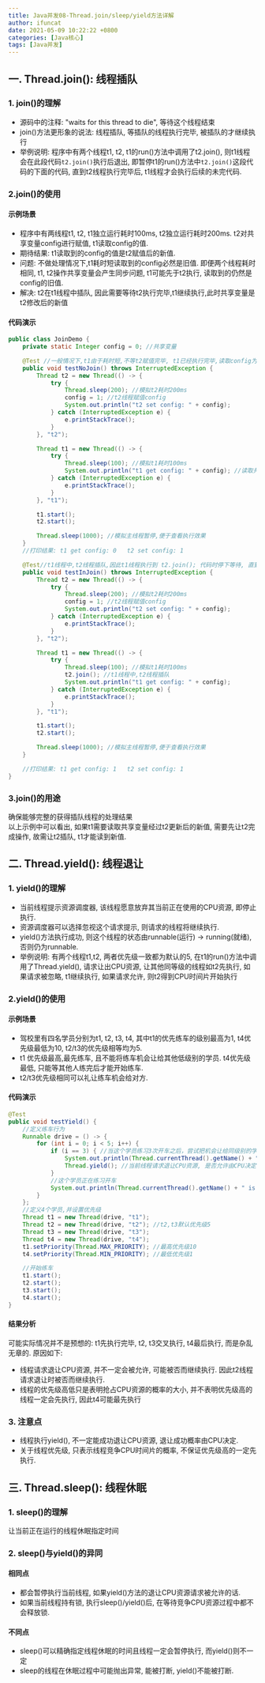 ```yaml
---
title: Java并发08-Thread.join/sleep/yield方法详解
author: ifuncat
date: 2021-05-09 10:22:22 +0800
categories: [Java核心]
tags: [Java并发]
---
```

<style>
img{
    padding-left: 3%;
}
</style>
## 一. Thread.join(): 线程插队

### 1. join()的理解
- 源码中的注释: "waits for this thread to die", 等待这个线程结束
- join()方法更形象的说法: 线程插队, 等插队的线程执行完毕, 被插队的才继续执行
- 举例说明: 程序中有两个线程t1, t2, t1的run()方法中调用了t2.join(), 则t1线程会在此段代码`t2.join()`执行后退出, 即暂停t1的run()方法中`t2.join()`这段代码的下面的代码, 直到t2线程执行完毕后, t1线程才会执行后续的未完代码.


### 2.join()的使用
#### 示例场景
- 程序中有两线程t1, t2, t1独立运行耗时100ms, t2独立运行耗时200ms. t2对共享变量config进行赋值, t1读取config的值.
- 期待结果: t1读取到的config的值是t2赋值后的新值.
- 问题: 不做处理情况下,t1耗时短读取到的config必然是旧值. 即便两个线程耗时相同, t1, t2操作共享变量会产生同步问题, t1可能先于t2执行, 读取到的仍然是config的旧值.
- 解决: t2在t1线程中插队, 因此需要等待t2执行完毕,t1继续执行,此时共享变量是t2修改后的新值

#### 代码演示
```java
public class JoinDemo {
    private static Integer config = 0; //共享变量

    @Test //一般情况下,t1由于耗时短,不等t2赋值完毕, t1已经执行完毕,读取config为旧值
    public void testNoJoin() throws InterruptedException {
        Thread t2 = new Thread(() -> {
            try {
                Thread.sleep(200); //模拟t2耗时200ms
                config = 1; //t2线程赋值config
                System.out.println("t2 set config: " + config);
            } catch (InterruptedException e) {
                e.printStackTrace();
            }
        }, "t2");

        Thread t1 = new Thread(() -> {
            try {
                Thread.sleep(100); //模拟t1耗时100ms
                System.out.println("t1 get config: " + config); //读取共享变量的值
            } catch (InterruptedException e) {
                e.printStackTrace();
            }
        }, "t1");

        t1.start();
        t2.start();

        Thread.sleep(1000); //模拟主线程暂停,便于查看执行效果
    }
    //打印结果: t1 get config: 0   t2 set config: 1

    @Test//t1线程中,t2线程插队,因此t1线程执行到 t2.join(); 代码时停下等待, 直到t2执行完毕,此时config已经时t2修改后的新值
    public void testInJoin() throws InterruptedException {
        Thread t2 = new Thread(() -> {
            try {
                Thread.sleep(200); //模拟t2耗时200ms
                config = 1; //t2线程赋值config
                System.out.println("t2 set config: " + config);
            } catch (InterruptedException e) {
                e.printStackTrace();
            }
        }, "t2");

        Thread t1 = new Thread(() -> {
            try {
                Thread.sleep(100); //模拟t1耗时100ms
                t2.join(); //t1线程中,t2线程插队
                System.out.println("t1 get config: " + config);
            } catch (InterruptedException e) {
                e.printStackTrace();
            }
        }, "t1");

        t1.start();
        t2.start();

        Thread.sleep(1000); //模拟主线程暂停,便于查看执行效果
    }

    //打印结果: t1 get config: 1   t2 set config: 1
}
```
### 3.join()的用途
确保能够完整的获得插队线程的处理结果<br/>
以上示例中可以看出, 如果t1需要读取共享变量经过t2更新后的新值, 需要先让t2完成操作, 故需让t2插队, t1才能读到新值.

## 二. Thread.yield(): 线程退让
### 1. yield()的理解
- 当前线程提示资源调度器, 该线程愿意放弃其当前正在使用的CPU资源, 即停止执行.
- 资源调度器可以选择忽视这个请求提示, 则请求的线程将继续执行.
- yield()方法执行成功, 则这个线程的状态由runnable(运行) -> running(就绪), 否则仍为runnable.
- 举例说明: 有两个线程t1,t2, 两者优先级一致都为默认的5, 在t1的run()方法中调用了Thread.yield(), 请求让出CPU资源, 让其他同等级的线程如t2先执行, 如果请求被忽略, t1继续执行, 如果请求允许, 则t2得到CPU时间片开始执行

### 2.yield()的使用
#### 示例场景
- 驾校里有四名学员分别为t1, t2, t3, t4, 其中t1的优先练车的级别最高为1, t4优先级最低为10, t2/t3的优先级相等均为5.
- t1 优先级最高,最先练车, 且不能将练车机会让给其他低级别的学员. t4优先级最低, 只能等其他人练完后才能开始练车.
- t2/t3优先级相同可以礼让练车机会给对方.

#### 代码演示
```java
@Test
public void testYield() {
    //定义练车行为
    Runnable drive = () -> {
        for (int i = 0; i < 5; i++) {
            if (i == 3) { //当这个学员练习3次开车之后，尝试把机会让给同级别的学员
                System.out.println(Thread.currentThread().getName() + " try to yield..");
                Thread.yield(); //当前线程请求退让CPU资源, 是否允许由CPU决定
            }
            //这个学员正在练习开车
            System.out.println(Thread.currentThread().getName() + " is practicing driving....");
        }
    };
    //定义4个学员,并设置优先级
    Thread t1 = new Thread(drive, "t1");
    Thread t2 = new Thread(drive, "t2"); //t2,t3默认优先级5
    Thread t3 = new Thread(drive, "t3");
    Thread t4 = new Thread(drive, "t4");
    t1.setPriority(Thread.MAX_PRIORITY); //最高优先级10
    t4.setPriority(Thread.MIN_PRIORITY); //最低优先级1

    //开始练车
    t1.start();
    t2.start();
    t3.start();
    t4.start();
}
```
#### 结果分析
可能实际情况并不是预想的: t1先执行完毕, t2, t3交叉执行, t4最后执行, 而是杂乱无章的. 原因如下: 
- 线程请求退让CPU资源, 并不一定会被允许, 可能被否而继续执行. 因此t2线程请求退让时被否而继续执行.
- 线程的优先级高低只是表明抢占CPU资源的概率的大小, 并不表明优先级高的线程一定会先执行, 因此t4可能最先执行

### 3. 注意点
- 线程执行yield(), 不一定能成功退让CPU资源, 退让成功概率由CPU决定.
- 关于线程优先级, 只表示线程竞争CPU时间片的概率, 不保证优先级高的一定先执行.

## 三. Thread.sleep(): 线程休眠
### 1. sleep()的理解
让当前正在运行的线程休眠指定时间
  
### 2. sleep()与yield()的异同
#### 相同点
- 都会暂停执行当前线程, 如果yield()方法的退让CPU资源请求被允许的话.
- 如果当前线程持有锁, 执行sleep()/yield()后, 在等待竞争CPU资源过程中都不会释放锁.

#### 不同点
- sleep()可以精确指定线程休眠的时间且线程一定会暂停执行, 而yield()则不一定
- sleep的线程在休眠过程中可能抛出异常, 能被打断, yield()不能被打断.
  